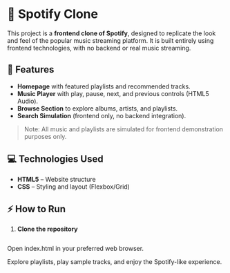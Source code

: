 # 🎵 Spotify Clone

This project is a **frontend clone of Spotify**, designed to replicate the look and feel of the popular music streaming platform. It is built entirely using frontend technologies, with no backend or real music streaming.

## 🚀 Features

- **Homepage** with featured playlists and recommended tracks.  
- **Music Player** with play, pause, next, and previous controls (HTML5 Audio).  
- **Browse Section** to explore albums, artists, and playlists.  
- **Search Simulation** (frontend only, no backend integration).  

> Note: All music and playlists are simulated for frontend demonstration purposes only.

## 💻 Technologies Used

- **HTML5** – Website structure  
- **CSS** – Styling and layout (Flexbox/Grid)  

## ⚡ How to Run

1. **Clone the repository**  
   ```bash
   
Open index.html in your preferred web browser.

Explore playlists, play sample tracks, and enjoy the Spotify-like experience.
